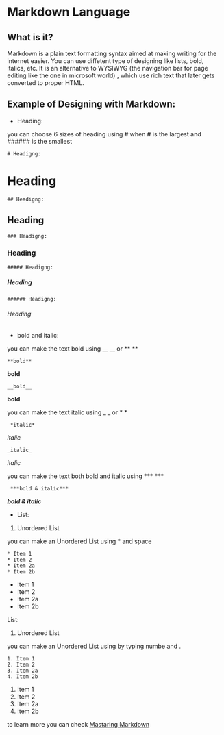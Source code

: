 # Markdown Language

## What is it?

Markdown is a plain text formatting syntax aimed at making writing for the internet easier. You can use diffetent type of designing like lists, bold, italics, etc. It is an alternative to WYSIWYG (the navigation bar for page editing like the one in microsoft world) , which use rich text that later gets converted to proper HTML.

## Example of Designing with Markdown:

- Heading:

you can choose 6 sizes of heading using # when # is the largest and ###### is the smallest

    # Headigng:
# Heading

    ## Headigng:
## Heading

    ### Headigng:
### Heading

    ##### Headigng:
##### Heading

    ###### Headigng:
###### Heading

- bold and italic:

you can make the text bold using __ __ or ** **
    
    **bold**

**bold**

    __bold__


__bold__

you can make the text italic using _ _ or * *
    
     *italic*

*italic*

    _italic_

_italic_

you can make the text both bold and italic using *** ***

     ***bold & italic***

***bold & italic***
    
- List:
1. Unordered List

you can make an Unordered List using  * and space

    * Item 1
    * Item 2
    * Item 2a
    * Item 2b  


  * Item 1
 * Item 2
  * Item 2a
  * Item 2b  

 List:
1. Unordered List

you can make an Unordered List using by typing numbe and . 

    1. Item 1
    2. Item 2
    3. Item 2a
    4. Item 2b  


  1. Item 1
  2. Item 2
  3. Item 2a
  4. Item 2b


to learn more you can check [Mastaring Markdown](https://guides.github.com/features/mastering-markdown/)